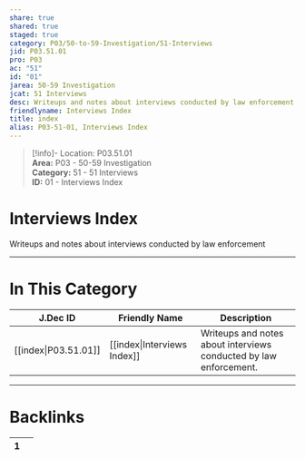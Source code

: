 ```yaml
---  
share: true  
shared: true  
staged: true  
category: P03/50-to-59-Investigation/51-Interviews  
jid: P03.51.01  
pro: P03  
ac: "51"  
id: "01"  
jarea: 50-59 Investigation  
jcat: 51 Interviews  
desc: Writeups and notes about interviews conducted by law enforcement.  
friendlyname: Interviews Index  
title: index  
alias: P03-51-01, Interviews Index  
---  
```

  
>[!info]- Location: P03.51.01  
>**Area:** P03 - 50-59 Investigation  
>**Category:** 51 - 51 Interviews  
>**ID:** 01 - Interviews Index  
  
# Interviews Index  
  
Writeups and notes about interviews conducted by law enforcement  
   
  
  
---  
# In This Category  
  
| J.Dec ID                                                                               | Friendly Name                                                                                 | Description                                                       |  
| -------------------------------------------------------------------------------------- | --------------------------------------------------------------------------------------------- | ----------------------------------------------------------------- |  
| [[index\|P03.51.01]] | [[index\|Interviews Index]] | Writeups and notes about interviews conducted by law enforcement. |  
  
  
---  
# Backlinks  
<div><table class="dataview table-view-table"><thead class="table-view-thead"><tr class="table-view-tr-header"><th class="table-view-th"><span></span><span class="dataview small-text">1</span></th><th class="table-view-th"><span></span></th></tr></thead><tbody class="table-view-tbody"></tbody></table></div>